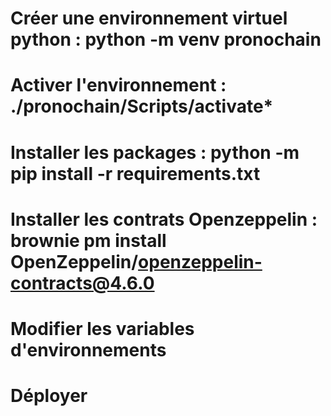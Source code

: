 # Créer une environnement virtuel python : python -m venv pronochain

# Activer l'environnement : ./pronochain/Scripts/activate*

# Installer les packages : python -m pip install -r requirements.txt

# Installer les contrats Openzeppelin : brownie pm install OpenZeppelin/openzeppelin-contracts@4.6.0

# Modifier les variables d'environnements

# Déployer
